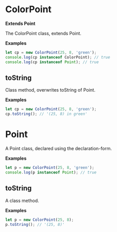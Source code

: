# ColorPoint

**Extends Point**

The ColorPoint class, extends Point.

**Examples**

```javascript
let cp = new ColorPoint(25, 8, 'green');
console.log(cp instanceof ColorPoint); // true
console.log(cp instanceof Point); // true
```

## toString

Class method, overwrites toString of Point.

**Examples**

```javascript
let cp = new ColorPoint(25, 8, 'green');
cp.toString(); // '(25, 8) in green'
```

# Point

A Point class, declared using the declaration-form.

**Examples**

```javascript
let p = new ColorPoint(25, 8, 'green');
console.log(p instanceof Point); // true
```

## toString

A class method.

**Examples**

```javascript
let p = new ColorPoint(25, 8);
p.toString(); // '(25, 8)'
```
